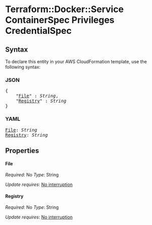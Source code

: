 # Terraform::Docker::Service ContainerSpec Privileges CredentialSpec

## Syntax

To declare this entity in your AWS CloudFormation template, use the following syntax:

### JSON

<pre>
{
    "<a href="#file" title="File">File</a>" : <i>String</i>,
    "<a href="#registry" title="Registry">Registry</a>" : <i>String</i>
}
</pre>

### YAML

<pre>
<a href="#file" title="File">File</a>: <i>String</i>
<a href="#registry" title="Registry">Registry</a>: <i>String</i>
</pre>

## Properties

#### File

_Required_: No
_Type_: String

_Update requires_: [No interruption](https://docs.aws.amazon.com/AWSCloudFormation/latest/UserGuide/using-cfn-updating-stacks-update-behaviors.html#update-no-interrupt)

#### Registry

_Required_: No
_Type_: String

_Update requires_: [No interruption](https://docs.aws.amazon.com/AWSCloudFormation/latest/UserGuide/using-cfn-updating-stacks-update-behaviors.html#update-no-interrupt)

